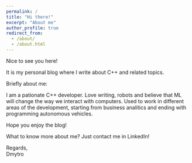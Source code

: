 ```yaml
---
permalink: /
title: "Hi there!"
excerpt: "About me"
author_profile: true
redirect_from: 
  - /about/
  - /about.html
---
```



Nice to see you here!

It is my personal blog where I write about C++ and related topics.


Briefly about me:

I am a pationate C++ developer. Love writing, robots and believe that ML will change the way we interact with computers. Used to work in different areas of the development, starting from business analitics and ending with programming autonomous vehicles.

Hope you enjoy the blog!

What to know more about me? Just contact me in LinkedIn!

Regards,  
Dmytro